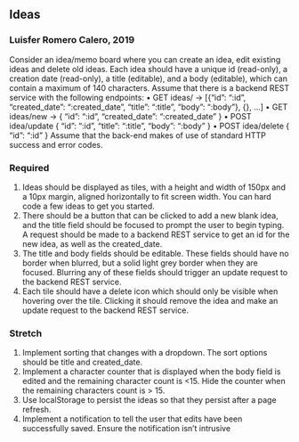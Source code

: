 ## Ideas
### Luisfer Romero Calero, 2019

Consider an idea/memo board where you can create an idea, edit existing ideas and delete old ideas.
Each idea should have a unique id (read-only), a creation date (read-only), a title (editable), and a
body (editable), which can contain a maximum of 140 characters.
Assume that there is a backend REST service with the following endpoints:
• GET ideas/ -> [{“id”: “:id”, “created_date”: “:created_date”, “title”: “:title”, “body”: “:body”},
{}, …]
• GET ideas/new -> { “id”: “:id”, “created_date”: “:created_date” }
• POST idea/update { “id”: “:id”, “title”: “:title”, “body”: “:body” }
• POST idea/delete { “id”: “:id” }
Assume that the back-end makes of use of standard HTTP success and error codes.

### Required
1. Ideas should be displayed as tiles, with a height and width of 150px and a 10px margin,
aligned horizontally to fit screen width. You can hard code a few ideas to get you started.
2. There should be a button that can be clicked to add a new blank idea, and the title field
should be focused to prompt the user to begin typing. A request should be made to a
backend REST service to get an id for the new idea, as well as the created_date.
3. The title and body fields should be editable. These fields should have no border when
blurred, but a solid light grey border when they are focused. Blurring any of these fields
should trigger an update request to the backend REST service.
4. Each tile should have a delete icon which should only be visible when hovering over the tile.
Clicking it should remove the idea and make an update request to the backend REST service.

### Stretch
1. Implement sorting that changes with a dropdown. The sort options should be title and
created_date.
2. Implement a character counter that is displayed when the body field is edited and the
remaining character count is <15. Hide the counter when the remaining characters count is > 15.
3. Use localStorage to persist the ideas so that they persist after a page refresh.
4. Implement a notification to tell the user that edits have been successfully saved. Ensure the
notification isn’t intrusive

